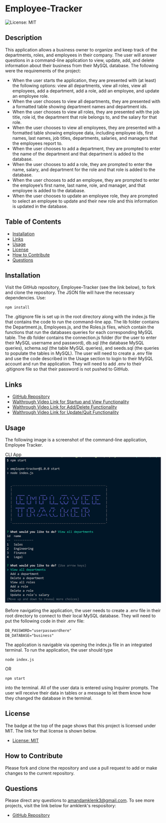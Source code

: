 # Employee-Tracker

![License: MIT](https://img.shields.io/badge/License-MIT-yellow.svg)

## Description
This application allows a business owner to organize and keep track of the departments, roles, and employees in their company. The user will answer questions in a command-line application to view, update, add, and delete information about their business from their MySQL database. The following were the requirements of the project:
* When the user starts the application, they are presented with (at least) the following options: view all departments, view all roles, view all employees, add a department, add a role, add an employee, and update an employee role.
* When the user chooses to view all departments, they are presented with a formatted table showing department names and department ids.
* When the user chooses to view all roles, they are presented with the job title, role id, the department that role belongs to, and the salary for that role.
* When the user chooses to view all employees, they are presented with a formatted table showing employee data, including employee ids, first names, last names, job titles, departments, salaries, and managers that the employees report to.
* When the user chooses to add a department, they are prompted to enter the name of the department and that department is added to the database.
* When the user chooses to add a role, they are prompted to enter the name, salary, and department for the role and that role is added to the database.
* When the user chooses to add an employee, they are prompted to enter the employee’s first name, last name, role, and manager, and that employee is added to the database.
* When the user chooses to update an employee role, they are prompted to select an employee to update and their new role and this information is updated in the database.

## Table of Contents
- [Installation](#installation)
- [Links](#links)
- [Usage](#usage)
- [License](#license)
- [How to Contribute](#how-to-contribute)
- [Questions](#questions)

## Installation
Visit the GitHub repository, Employee-Tracker (see the link below), to fork and clone the repository. The JSON file will have the necessary dependencies. Use:
````````````
npm install
````````````
The .gitignore file is set up in the root directory along with the index.js file that contains the code to run the command-line app. The lib folder contains the Department.js, Employees.js, and the Roles.js files, which contain the functions that run the databases queries for each corresponding MySQL table. The db folder contains the connection.js folder (for the user to enter their MySQL username and password), db.sql (the database MySQL queries), schema.sql (the table MySQL queries), and seeds.sql (the queries to populate the tables in MySQL). The user will need to create a .env file and use the code described in the Usage section to login to their MySQL account and run the application. They will need to add .env to their .gitignore file so that their password is not pushed to GitHub.

## Links
- [GitHub Repository](https://github.com/amklenk/Employee-Tracker)
- [Walthrough Video Link for Startup and View Functionality](https://drive.google.com/file/d/1RvlynB89ok4dxtSfxp5KxtMXsjE_pAxG/view?usp=sharing)
- [Walthrough Video Link for Add/Delete Functionality](https://drive.google.com/file/d/1hAKKsH1StMlCx1Mrzv7p-BE2-xyMUnaF/view?usp=sharing)
- [Walthrough Video Link for Update/Quit Functionality](https://drive.google.com/file/d/1olJDpmPaTZe6e9g4VSKCuM27hN8qcf8Z/view?usp=sharing)

## Usage
The following image is a screenshot of the command-line application, Employee Tracker.

CLI App
![CLI image](./images/command-line.png)


Before navigating the application, the user needs to create a .env file in their root directory to connect to their local MySQL database. They will need to put the following code in their .env file:

``````````````````````````````
DB_PASSWORD="userpasswordhere"
DB_DATABASE="business"
``````````````````````````````

 The application is navigable via opening the index.js file in an integrated terminal. To run the application, the user should type
`````````````
node index.js
`````````````
OR
``````````
npm start
``````````
into the terminal. All of the user data is entered using Inquirer prompts. The user will receive their data in tables or a message to let them know how they changed the database in the terminal.

## License
The badge at the top of the page shows that this project is licensed under MIT. The link for that license is shown below.
- [License: MIT](https://opensource.org/licenses/MIT)
## How to Contribute
Please fork and clone the repository and use a pull request to add or make changes to the current repository.

## Questions
Please direct any questions to amandamklenk3@gmail.com. To see more projects, visit the link below for amklenk's respository:
- [GitHub Repository](https://github.com/amklenk)
